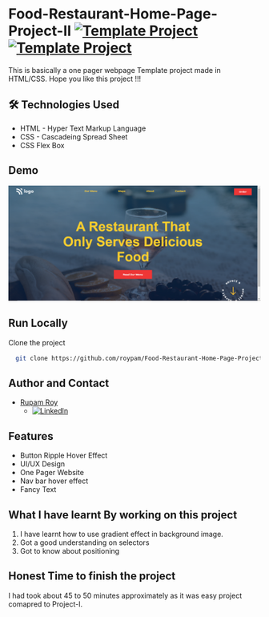 # Food-Restaurant-Home-Page-Project-II [![Template Project](https://img.shields.io/badge/Template-Project-red)](http://www.gnu.org/licenses/agpl-3.0) [![Template Project](https://img.shields.io/badge/Technologies%20-HTML%2FCSS-brightgreen)](http://www.gnu.org/licenses/agpl-3.0)

This is basically a one pager webpage Template project made in HTML/CSS.
Hope you like this project !!!


## 🛠 Technologies Used
  - HTML - Hyper Text Markup Language
  - CSS - Cascadeing Spread Sheet
  - CSS Flex Box

## Demo
<img width="960" alt="" src="https://raw.githubusercontent.com/roypam/Food-Restaurant-Home-Page-Project-II/main/Project%20II.png">


## Run Locally

Clone the project

```bash
  git clone https://github.com/roypam/Food-Restaurant-Home-Page-Project-II.git
```

## Author and Contact
- [Rupam Roy](https://www.github.com/roypam)
    - [![LinkedIn](https://img.shields.io/badge/LinkedIn-0A66C2?style=for-the-badge&logo=LinkedIn&logoColor=white)](https://www.linkedin.com/in/rupam-roy-931848213/)

## Features

- Button Ripple Hover Effect
- UI/UX Design
- One Pager Website
- Nav bar hover effect
- Fancy Text

## What I have learnt By working on this project
1. I have learnt how to use gradient effect in background image.
2. Got a good understanding on selectors
3. Got to know about positioning


## Honest Time to finish the project

I had took about 45 to 50 minutes approximately as it was easy project comapred to Project-I.
